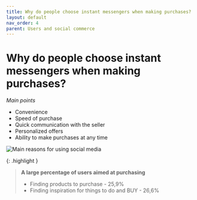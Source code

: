 ```yaml
---
title: Why do people choose instant messengers when making purchases?
layout: default
nav_order: 4
parent: Users and social commerce
---
```


# Why do people choose instant messengers when making purchases?

_Main points_

- Convenience
- Speed of purchase
- Quick communication with the seller
- Personalized offers
- Ability to make purchases at any time

![Main reasons for using social media](/en/assets/images/main_reasons_for_using_social_media.jpg "Main reasons for using social media")

{: .highlight }
> **A large percentage of users aimed at purchasing**
> - Finding products to purchase - 25,9%
> - Finding inspiration for things to do and BUY - 26,6%
